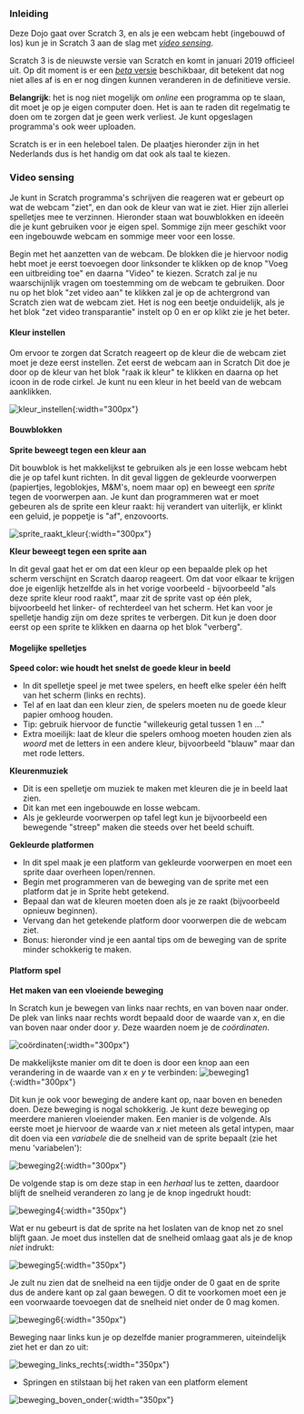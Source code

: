 ### Inleiding
Deze Dojo gaat over Scratch 3, en als je een webcam hebt (ingebouwd of los) kun je in Scratch 3 aan de slag met [*video sensing*](#videosensing).

Scratch 3 is de nieuwste versie van Scratch en komt in januari 2019 officieel uit. Op dit moment is er een [_beta_ versie](https://beta.scratch.mit.edu) beschikbaar, dit betekent dat nog niet alles af is en er nog dingen kunnen veranderen in de definitieve versie.

**Belangrijk**: het is nog niet mogelijk om _online_ een programma op te slaan, dit moet je op je eigen computer doen. Het is aan te raden dit regelmatig te doen om te zorgen dat je geen werk verliest. Je kunt opgeslagen programma's ook weer uploaden.

Scratch is er in een heleboel talen. De plaatjes hieronder zijn in het Nederlands dus is het handig om dat ook als taal te kiezen.

### <a name="videosensing"></a>Video sensing

Je kunt in Scratch programma's schrijven die reageren wat er gebeurt op wat de webcam "ziet", en dan ook de kleur van wat ie ziet. Hier zijn allerlei spelletjes mee te verzinnen. Hieronder staan wat bouwblokken en ideeën die je kunt gebruiken voor je eigen spel. Sommige zijn meer geschikt voor een ingebouwde webcam en sommige meer voor een losse.

Begin met het aanzetten van de webcam. De blokken die je hiervoor nodig hebt moet je eerst toevoegen door linksonder te klikken op de knop "Voeg een uitbreiding toe" en daarna "Video" te kiezen. Scratch zal je nu waarschijnlijk vragen om toestemming om de webcam te gebruiken. Door nu op het blok "zet video aan" te klikken zal je op de achtergrond van Scratch zien wat de webcam ziet. Het is nog een beetje onduidelijk, als je het blok "zet video transparantie" instelt op 0 en er op klikt zie je het beter.

#### Kleur instellen

Om ervoor te zorgen dat Scratch reageert op de kleur die de webcam ziet moet je deze eerst instellen. Zet eerst de webcam aan in Scratch  Dit doe je door op de kleur van het blok "raak ik kleur" te klikken en daarna op het icoon in de rode cirkel. Je kunt nu een kleur in het beeld van de webcam aanklikken.

![kleur_instellen](images/kleur_instellen.png){:width="300px"}
 
#### Bouwblokken

**Sprite beweegt tegen een kleur aan**

Dit bouwblok is het makkelijkst te gebruiken als je een losse webcam hebt die je op tafel kunt richten. In dit geval liggen de gekleurde voorwerpen (papiertjes, legoblokjes, M&M's, noem maar op) en beweegt een *sprite* tegen de voorwerpen aan. Je kunt dan programmeren wat er moet gebeuren als de sprite een kleur raakt: hij verandert van uiterlijk, er klinkt een geluid, je poppetje is "af", enzovoorts.

![sprite_raakt_kleur](images/sprite_raakt_kleur.png){:width="300px"}

**Kleur beweegt tegen een sprite aan**

In dit geval gaat het er om dat een kleur op een bepaalde plek op het scherm verschijnt en Scratch daarop reageert. Om dat voor elkaar te krijgen doe je eigenlijk hetzelfde als in het vorige voorbeeld - bijvoorbeeld "als deze sprite kleur rood raakt", maar zit de sprite vast op één plek, bijvoorbeeld het linker- of rechterdeel van het scherm. Het kan voor je spelletje handig zijn om deze sprites te verbergen. Dit kun je doen door eerst op een sprite te klikken en daarna op het blok "verberg".

#### Mogelijke spelletjes


**Speed color: wie houdt het snelst de goede kleur in beeld**
- In dit spelletje speel je met twee spelers, en heeft elke speler één helft van het scherm (links en rechts).
- Tel af en laat dan een kleur zien, de spelers moeten nu de goede kleur papier omhoog houden.
- Tip: gebruik hiervoor de functie "willekeurig getal tussen 1 en ..."
- Extra moeilijk: laat de kleur die spelers omhoog moeten houden zien als *woord* met de letters in een andere kleur, bijvoorbeeld "blauw" maar dan met rode letters.

**Kleurenmuziek**
- Dit is een spelletje om muziek te maken met kleuren die je in beeld laat zien.
- Dit kan met een ingebouwde en losse webcam.
- Als je gekleurde voorwerpen op tafel legt kun je bijvoorbeeld een bewegende "streep" maken die steeds over het beeld schuift.

**Gekleurde platformen**
- In dit spel maak je een platform van gekleurde voorwerpen en moet een sprite daar overheen lopen/rennen.
- Begin met programmeren van de beweging van de sprite met een platform dat je in Sprite hebt getekend.
- Bepaal dan wat de kleuren moeten doen als je ze raakt (bijvoorbeeld opnieuw beginnen).
- Vervang dan het getekende platform door voorwerpen die de webcam ziet.
- Bonus: hieronder vind je een aantal tips om de beweging van de sprite minder schokkerig te maken.

#### Platform spel

**Het maken van een vloeiende beweging**

In Scratch kun je bewegen van links naar rechts, en van boven naar onder. De plek van links naar rechts wordt bepaald door de waarde van *x*, en die van boven naar onder door *y*. Deze waarden noem je de *coördinaten*.

![coördinaten](images/coords.png){:width="300px"}

De makkelijkste manier om dit te doen is door een knop aan een verandering in de waarde van *x* en *y* te verbinden:
![beweging1](images/beweging1.png){:width="300px"}

Dit kun je ook voor beweging de andere kant op, naar boven en beneden doen. Deze beweging is nogal schokkerig. Je kunt deze beweging op meerdere manieren vloeiender maken. Een manier is de volgende. Als eerste moet je hiervoor de waarde van *x* niet meteen als getal intypen, maar dit doen via een *variabele* die de snelheid van de sprite bepaalt (zie het menu 'variabelen'):

![beweging2](images/beweging2.png){:width="300px"}

De volgende stap is om deze stap in een *herhaal* lus te zetten, daardoor blijft de snelheid veranderen zo lang je de knop ingedrukt houdt:

![beweging4](images/beweging4.png){:width="350px"}

Wat er nu gebeurt is dat de sprite na het loslaten van de knop net zo snel blijft gaan. Je moet dus instellen dat de snelheid omlaag gaat als je de knop *niet* indrukt:

![beweging5](images/beweging5.png){:width="350px"}

Je zult nu zien dat de snelheid na een tijdje onder de 0 gaat en de sprite dus de andere kant op zal gaan bewegen. O dit te voorkomen moet een je een voorwaarde toevoegen dat de snelheid niet onder de 0 mag komen.

![beweging6](images/beweging6.png){:width="350px"}

Beweging naar links kun je op dezelfde manier programmeren, uiteindelijk ziet het er dan zo uit:

![beweging_links_rechts](images/beweging_links_rechts.png){:width="350px"}

* Springen en stilstaan bij het raken van een platform element

![beweging_boven_onder](images/beweging_boven_onder.png){:width="350px"}

